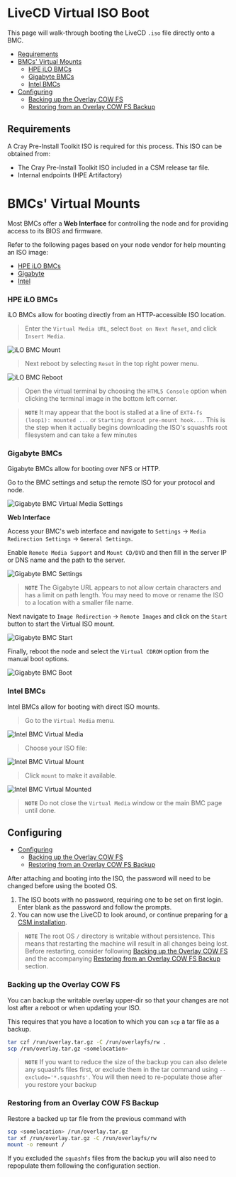 # LiveCD Virtual ISO Boot

This page will walk-through booting the LiveCD `.iso` file directly onto a BMC.

* [Requirements](#requirements)
* [BMCs' Virtual Mounts](#bmcs-virtual-mounts)
  * [HPE iLO BMCs](#hpe-ilo-bmcs)
  * [Gigabyte BMCs](#gigabyte-bmcs)
  * [Intel BMCs](#intel-bmcs)
* [Configuring](#configuring)
   * [Backing up the Overlay COW FS](#backing-up-the-overlay-cow-fs)
   * [Restoring from an Overlay COW FS Backup](#restoring-from-an-overlay-cow-fs-backup)


<a name="requirements"></a>   
## Requirements

A Cray Pre-Install Toolkit ISO is required for this process. This ISO can be obtained from:

- The Cray Pre-Install Toolkit ISO included in a CSM release tar file.
- Internal endpoints (HPE Artifactory)

<a name="bmcs-virtual-mounts"></a>
# BMCs' Virtual Mounts

Most BMCs offer a **Web Interface** for controlling the node and for providing access to its BIOS and firmware. 

Refer to the following pages based on your node vendor for help mounting an ISO image:

* [HPE iLO BMCs](#hpe-ilo-bmcs)
* [Gigabyte](#gigabyte-bmcs)
* [Intel](#intel-bmcs)

<a name="hpe-ilo-bmcs"></a>
### HPE iLO BMCs

iLO BMCs allow for booting directly from an HTTP-accessible ISO location.

> Enter the `Virtual Media URL`, select `Boot on Next Reset`, and click `Insert Media`.

![iLO BMC Mount](img/bmc-virtual-media-ilo.png)

> Next reboot by selecting `Reset` in the top right power menu.

![iLO BMC Reboot](img/bmc-reboot-ilo.png)

> Open the virtual terminal by choosing the `HTML5 Console` option when clicking the terminal image in the bottom left corner.

> **`NOTE`** It may appear that the boot is stalled at a line of `EXT4-fs (loop1): mounted ...` or `Starting dracut pre-mount hook...`. This is the step when it actually begins downloading the ISO's squashfs root filesystem and can take a few minutes

<a name="gigabyte-bmcs"></a>
### Gigabyte BMCs

Gigabyte BMCs allow for booting over NFS or HTTP.

Go to the BMC settings and setup the remote ISO for your protocol and node.

![Gigabyte BMC Virtual Media Settings](img/bmc-virtual-media-gigbyte-settings.png)

**Web Interface**

Access your BMC's web interface and navigate to `Settings` -> `Media Redirection Settings` -> `General Settings`.

Enable `Remote Media Support` and `Mount CD/DVD` and then fill in the server IP or DNS name and the path to the server.

![Gigabyte BMC Settings](img/bmc-virtual-media-settings-gigabyte.png)

> **`NOTE`** The Gigabyte URL appears to not allow certain characters and has a limit on path length. You may need to move or rename the ISO to a location with a smaller file name.

Next navigate to `Image Redirection` -> `Remote Images` and click on the `Start` button to start the Virtual ISO mount.

![Gigabyte BMC Start](img/bmc-virtual-media-start-gigabyte.png)

Finally, reboot the node and select the `Virtual CDROM` option from the manual boot options.

![Gigabyte BMC Boot](img/bmc-virtual-media-boot-gigabyte.png)

<a name="intel-bmcs"></a>
### Intel BMCs

Intel BMCs allow for booting with direct ISO mounts.

> Go to the `Virtual Media` menu.

![Intel BMC Virtual Media](img/bmc-virtual-media-intel.png)

> Choose your ISO file:

![Intel BMC Virtual Mount](img/bmc-virtual-media-intel-menu.png)

> Click `mount` to make it available.

![Intel BMC Virtual Mounted](img/bmc-virtual-media-intel-mounted.png)

> **`NOTE`** Do not close the `Virtual Media` window or the main BMC page until done.

<a name="configuring"></a>
## Configuring

* [Configuring](#configuring)
   * [Backing up the Overlay COW FS](#backing-up-the-overlay-cow-fs)
   * [Restoring from an Overlay COW FS Backup](#restoring-from-an-overlay-cow-fs-backup)


After attaching and booting into the ISO, the password will need to be changed before using 
the booted OS.

1. The ISO boots with no password, requiring one to be set on first login. Enter blank as the password and
   follow the prompts.
2. You can now use the LiveCD to look around, or continue preparing for [a CSM installation](004-CSM-REMOTE-LIVECD.md).

> **`NOTE`** The root OS `/` directory is writable without persistence. This means that restarting the machine will result in all changes being lost. Before restarting, consider following [Backing up the Overlay COW FS](#backing-up-the-overlay-cow-fs) and the accompanying [Restoring from an Overlay COW FS Backup](#restoring-from-an-overlay-cow-fs-backup) section.

<a name="backing-up-the-overlay-cow-fs"></a>
### Backing up the Overlay COW FS

You can backup the writable overlay upper-dir so that your changes are not lost after a reboot or when updating your ISO.

This requires that you have a location to which you can `scp` a tar file as a backup.

```bash
tar czf /run/overlay.tar.gz -C /run/overlayfs/rw .
scp /run/overlay.tar.gz <somelocation>
```
> **`NOTE`** If you want to reduce the size of the backup you can also delete any squashfs files first, or exclude them in the tar command using `--exclude='*.squashfs'`. You will then need to re-populate those after you restore your backup

<a name="restoring-from-an-overlay-cow-fs-backup"></a>
### Restoring from an Overlay COW FS Backup

Restore a backed up tar file from the previous command with

```bash
scp <somelocation> /run/overlay.tar.gz
tar xf /run/overlay.tar.gz -C /run/overlayfs/rw
mount -o remount /
```

If you excluded the `squashfs` files from the backup you will also need to repopulate them following the configuration section.
